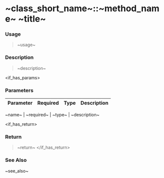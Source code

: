 
# ~class_short_name~::~method_name~ ~title~

### Usage

> ~usage~

### Description

> ~description~

<if_has_params>
### Parameters

Parameter | Required | Type | Description
------------- |------------- |------------- |------------- 
<parameters>
~name~ | ~required~ | ~type~ | ~description~
</parameters>
</if_has_params>

<if_has_return>
### Return
> ~return~
</if_has_return>
### See Also

~see_also~



